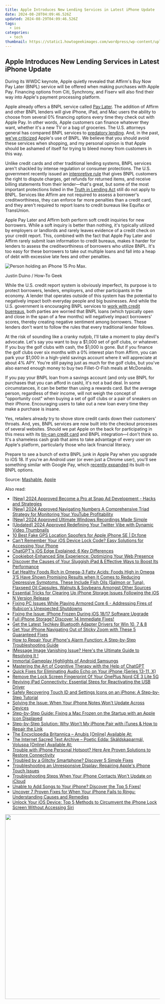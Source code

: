 ```yaml
---
title: Apple Introduces New Lending Services in Latest iPhone Update
date: 2024-08-28T04:09:46.526Z
updated: 2024-08-29T04:09:46.526Z
tags:
  - ios
categories:
  - tech
thumbnail: https://static1.howtogeekimages.com/wordpress/wp-content/uploads/2024/06/53213662234_b235f75631_o.jpg
---
```


## Apple Introduces New Lending Services in Latest iPhone Update

During its WWDC keynote, Apple quietly revealed that Affirm's Buy Now Pay Later (BNPL) service will be offered when making purchases with Apple Pay. Financing options from Citi, Synchrony, and Fiserv will also find their way into Apple's payment processing platform.

 Apple already offers a BNPL service called [Pay Later](https://extra-tips.techidaily.com/avoiding-common-pitfalls-in-your-search-for-spectacular-pexels-photos/). The addition of Affirm and other BNPL lenders will give iPhone, iPad, and Mac users the ability to choose from several 0% financing options every time they check out with Apple Pay. In other words, Apple customers can finance whatever they want, whether it's a new TV or a bag of groceries. The U.S. attorneys general has compared BNPL services to [predatory lending](https://www.mass.gov/news/ag-healey-calls-on-cfpb-to-protect-consumers-from-deceptive-buy-now-pay-later-lenders). And, in the past, [we've criticized](https://howto.techidaily.com/stuck-at-android-system-recovery-of-honor-v-purse-fix-it-easily-drfone-by-drfone-fix-android-problems-fix-android-problems/) Apple's use of BNPL. We believe that you should avoid these services when shopping, and my personal opinion is that Apple should be ashamed of itself for trying to bleed money from customers in this way.

 Unlike credit cards and other traditional lending systems, BNPL services aren't shackled by intense regulation or consumer protections. The U.S. government recently issued an [interpretive rule](https://www.consumerfinance.gov/about-us/newsroom/cfpb-takes-action-to-ensure-consumers-can-dispute-charges-and-obtain-refunds-on-buy-now-pay-later-loans/) that gives BNPL customers the right to dispute charges, get refunds for returned items, and receive billing statements from their lender—that's great, but some of the most important protections listed in the [Truth in Lending Act](https://files.consumerfinance.gov/f/201503%5Fcfpb%5Ftruth-in-lending-act.pdf) still do not apply to BNPL. Services like Affirm are not required to assess a borrower's creditworthiness, they can enforce far more penalties than a credit card, and they aren't required to report loans to credit bureaus like Equifax or TransUnion.

 Apple Pay Later and Affirm both perform soft credit inquiries for new borrowers. While a soft inquiry is better than nothing, it's typically utilized by employers or landlords and rarely leaves evidence of a credit check on your credit report. This, combined with the fact that Apple Pay Later and Affirm rarely submit loan information to credit bureaus, makes it harder for lenders to assess the creditworthiness of borrowers who utilize BNPL. It's too easy for these borrowers to take out multiple loans and fall into a heap of debt with excessive late fees and other penalties.

![Person holding an iPhone 15 Pro Max.](https://static1.howtogeekimages.com/wordpress/wp-content/uploads/2024/06/53228140359_7acd288927_o.jpg) 

Justin Duino / How-To Geek

 While the U.S. credit report system is obviously imperfect, its purpose is to protect borrowers, lenders, employers, and other participants in the economy. A lender that operates outside of this system has the potential to negatively impact both everyday people and big businesses. And while the U.S. government is encouraging BNPL services to [work with credit buereaus](https://www.consumerfinance.gov/about-us/newsroom/consumer-financial-protection-bureau-opens-inquiry-into-buy-now-pay-later-credit/), both parties are worried that BNPL loans (which typically open and close in the span of a few months) will negatively impact borrowers' scores, thereby creating negative sentiment among borrowers. These lenders don't want to follow the rules that every traditional lender follows.

 At the risk of sounding like a cranky nutjob, I'll take a moment to play devil's advocate. Let's say you want to buy a $1,000 set of golf clubs, or whatever. If you buy the golf clubs with cash, the $1,000 is gone. But if you finance the golf clubs over six months with a 0% interest plan from Affirm, you can park your $1,000 in a high-yield savings account where it will appreciate at about 4% APY. You're still paying just as much for the golf clubs, but you've also earned enough money to buy two Fillet-O-Fish meals at McDonalds.

 If you pay your BNPL loan from a savings account (and only use BNPL for purchases that you can afford in cash), it's not a bad deal. In some circumstances, it can be better than using a rewards card. But the average person, regardless of their income, will not weigh the concept of "opportunity cost" when buying a set of golf clubs or a pair of sneakers on their iPhone. Encouraging users to take out a new loan every time they make a purchase is insane.

 Yes, retailers already try to shove store credit cards down their customers' throats. And, yes, BNPL services are now built into the checkout processes of several websites. Should we pat Apple on the back for participating in this mess with its [tin-can credit card](https://location-social.techidaily.com/does-google-pixel-8-pro-have-find-my-friends-drfone-by-drfone-virtual-android/) and BNPL integration—I don't think so. It's a shameless cash grab that aims to take advantage of every user on Apple's platform, particularly those who lack financial literacy.

 Prepare to see a bunch of extra BNPL junk in Apple Pay when you upgrade to iOS 18\. If you're an Android user (or even just a Chrome user), you'll see something similar with Google Pay, which [recently expanded](https://win-solutions.techidaily.com/winning-against-lag-solving-fortnites-persistent-launch-problem/) its built-in BNPL options.

 Source: [Mashable](https://mashable.com/article/affirm-buy-now-pay-later-sneaks-into-apple-pay), [Apple](https://www.apple.com/newsroom/2024/06/new-features-come-to-apple-services-this-fall/)

<ins class="adsbygoogle"
     style="display:block"
     data-ad-format="autorelaxed"
     data-ad-client="ca-pub-7571918770474297"
     data-ad-slot="1223367746"></ins>



<ins class="adsbygoogle"
     style="display:block"
     data-ad-client="ca-pub-7571918770474297"
     data-ad-slot="8358498916"
     data-ad-format="auto"
     data-full-width-responsive="true"></ins>

<span class="atpl-alsoreadstyle">Also read:</span>
<div><ul>
<li><a href="https://snapchat-videos.techidaily.com/new-2024-approved-become-a-pro-at-snap-ad-development-hacks-and-strategies/"><u>[New] 2024 Approved  Become a Pro at Snap Ad Development - Hacks and Strategies</u></a></li>
<li><a href="https://youtube-lab.techidaily.com/024-approved-navigating-numbers-a-comprehensive-triad-strategy-for-monitoring-your-youtube-profitability/"><u>[New] 2024 Approved  Navigating Numbers  A Comprehensive Triad Strategy for Monitoring Your YouTube Profitability</u></a></li>
<li><a href="https://visual-screen-recording.techidaily.com/new-2024-approved-ultimate-windows-recordings-made-simple/"><u>[New] 2024 Approved  Ultimate Windows Recordings Made Simple</u></a></li>
<li><a href="https://twitter-videos.techidaily.com/updated-2024-approved-redefining-your-twitter-vibe-with-dynamic-video-thumbnails/"><u>[Updated] 2024 Approved  Redefining Your Twitter Vibe with Dynamic Video Thumbnails</u></a></li>
<li><a href="https://location-fake.techidaily.com/10-best-fake-gps-location-spoofers-for-apple-iphone-se-drfone-by-drfone-virtual-ios/"><u>10 Best Fake GPS Location Spoofers for Apple iPhone SE | Dr.fone</u></a></li>
<li><a href="https://os-tips.techidaily.com/cant-remember-your-ios-device-lock-code-easy-solutions-for-accessing-your-phone/"><u>Can't Remember Your iOS Device Lock Code? Easy Solutions for Accessing Your Phone</u></a></li>
<li><a href="https://tech-savvy.techidaily.com/chatgpts-ios-edge-explained-6-key-differences/"><u>ChatGPT's iOS Edge Explained: 6 Key Differences</u></a></li>
<li><a href="https://data-safeguard.techidaily.com/cookiebot-enhanced-site-experience-optimizing-your-web-presence/"><u>Cookiebot-Enhanced Site Experience: Optimizing Your Web Presence</u></a></li>
<li><a href="https://os-tips.techidaily.com/discover-the-causes-of-your-sluggish-ipad-and-effective-ways-to-boost-its-performance/"><u>Discover the Causes of Your Sluggish iPad & Effective Ways to Boost Its Performance</u></a></li>
<li><a href="https://os-tips.techidaily.com/eat-healthy-foods-rich-in-omega-3-fatty-acids-foods-high-in-omega-3s-have-shown-promising-results-when-it-comes-to-reducing-depressive-symptoms-these-includ19/"><u>Eat Healthy Foods Rich in Omega-3 Fatty Acids: Foods High in Omega 3’S Have Shown Promising Results when It Comes to Reducing Depressive Symptoms. These Include Fish Oils (Salmon or Tuna), Flaxseed Oil Capsules, Walnuts & Soybeans Amongst Other Sources</u></a></li>
<li><a href="https://os-tips.techidaily.com/essential-tricks-for-clearing-up-iphone-storage-issues-following-the-ios-n-version-release/"><u>Essential Tricks for Clearing Up iPhone Storage Issues Following the iOS N Version Release</u></a></li>
<li><a href="https://win-blog.techidaily.com/fixing-pc-issues-while-playing-armored-core-6-addressing-fires-of-rubicons-unexpected-shutdowns/"><u>Fixing PC Issues While Playing Armored Core 6 - Addressing Fires of Rubicon's Unexpected Shutdowns</u></a></li>
<li><a href="https://os-tips.techidaily.com/fixing-the-issue-iphone-frozen-during-ios-1817-software-upgrade/"><u>Fixing the Issue: IPhone Frozen During iOS 18/17 Software Upgrade</u></a></li>
<li><a href="https://os-tips.techidaily.com/1723620258067-full-iphone-storage-discover-14-immediate-fixes/"><u>Full iPhone Storage? Discover 14 Immediate Fixes!</u></a></li>
<li><a href="https://win-dash.techidaily.com/get-the-latest-techkey-bluetooth-adapter-drivers-for-win-10-7-and-8/"><u>Get the Latest Techkey Bluetooth Adapter Drivers for Win 10, 7 & 8</u></a></li>
<li><a href="https://os-tips.techidaily.com/get-your-iphone-navigating-out-of-sticky-zoom-with-these-5-guaranteed-fixes/"><u>Get Your iPhone Navigating Out of Sticky Zoom with These 5 Guaranteed Fixes</u></a></li>
<li><a href="https://os-tips.techidaily.com/how-to-repair-your-iphones-alarm-function-a-step-by-step-troubleshooting-guide/"><u>How to Repair Your iPhone's Alarm Function: A Step-by-Step Troubleshooting Guide</u></a></li>
<li><a href="https://os-tips.techidaily.com/imessage-image-vanishing-issue-heres-the-ultimate-guide-to-resolving-it/"><u>IMessage Image Vanishing Issue? Here's the Ultimate Guide to Resolving It !</u></a></li>
<li><a href="https://remote-screen-capture.techidaily.com/immortal-gameplay-highlights-of-android-samsungs/"><u>Immortal Gameplay Highlights of Android Samsungs</u></a></li>
<li><a href="https://tech-revival.techidaily.com/mastering-the-art-of-cognitive-therapy-with-the-help-of-chatgpt/"><u>Mastering the Art of Cognitive Therapy with the Help of ChatGPT</u></a></li>
<li><a href="https://os-tips.techidaily.com/quick-fixes-for-eliminating-audio-echo-on-your-iphone-series-13-11-x/"><u>Quick Fixes for Eliminating Audio Echo on Your iPhone (Series 13-11, X)</u></a></li>
<li><a href="https://easy-unlock-android.techidaily.com/remove-the-lock-screen-fingerprint-of-your-oneplus-nord-ce-3-lite-5g-by-drfone-android/"><u>Remove the Lock Screen Fingerprint Of Your OnePlus Nord CE 3 Lite 5G</u></a></li>
<li><a href="https://os-tips.techidaily.com/reviving-ipad-connectivity-essential-steps-for-reactivating-the-usb-driver/"><u>Reviving iPad Connectivity: Essential Steps for Reactivating the USB Driver</u></a></li>
<li><a href="https://os-tips.techidaily.com/safely-recovering-touch-id-and-settings-icons-on-an-iphone-a-step-by-step-tutorial/"><u>Safely Recovering Touch ID and Settings Icons on an iPhone: A Step-by-Step Tutorial</u></a></li>
<li><a href="https://os-tips.techidaily.com/solving-the-issue-when-your-iphone-notes-wont-update-across-devices/"><u>Solving the Issue: When Your iPhone Notes Won't Update Across Devices</u></a></li>
<li><a href="https://os-tips.techidaily.com/step-by-step-guide-fixing-a-mac-frozen-on-the-startup-with-an-apple-icon-displayed/"><u>Step-by-Step Guide: Fixing a Mac Frozen on the Startup with an Apple Icon Displayed</u></a></li>
<li><a href="https://os-tips.techidaily.com/step-by-step-solution-why-wont-my-iphone-pair-with-itunes-and-how-to-repair-the-link/"><u>Step-by-Step Solution: Why Won’t My iPhone Pair with iTunes & How to Repair the Link</u></a></li>
<li><a href="https://os-tips.techidaily.com/the-encyclopedia-britannica-anubis-online-available-at-(httpswwwbritannicacomtopicanubis)/"><u>The Encyclopedia Britannica – Anubis [Online] Available At: <https://www.britannica.com/topic/Anubis></u></a></li>
<li><a href="https://os-tips.techidaily.com/the-internet-sacred-text-archive-poetic-edda-skaldskaparmal-voluspa-online-available-at-(httpwwwsacred-textscomneueddh)/"><u>The Internet Sacred Text Archive – Poetic Edda: Skáldskaparmál, Voluspa [Online] Available At: <http://www.sacred-texts.com/neu/eddh></u></a></li>
<li><a href="https://os-tips.techidaily.com/trouble-with-iphone-personal-hotspot-here-are-proven-solutions-to-restore-connectivity/"><u>Trouble with iPhone Personal Hotspot? Here Are Proven Solutions to Restore Connectivity</u></a></li>
<li><a href="https://os-tips.techidaily.com/1723620255570-troubled-by-a-glitchy-smartphone-discover-5-simple-fixes/"><u>Troubled by a Glitchy Smartphone? Discover 5 Simple Fixes</u></a></li>
<li><a href="https://os-tips.techidaily.com/troubleshooting-an-unresponsive-display-repairing-apples-iphone-touch-issues/"><u>Troubleshooting an Unresponsive Display: Repairing Apple's iPhone Touch Issues</u></a></li>
<li><a href="https://os-tips.techidaily.com/troubleshooting-steps-when-your-iphone-contacts-wont-update-on-icloud/"><u>Troubleshooting Steps When Your iPhone Contacts Won't Update on iCloud</u></a></li>
<li><a href="https://os-tips.techidaily.com/1723620250948-unable-to-add-songs-to-your-iphone-discover-the-top-5-fixes/"><u>Unable to Add Songs to Your iPhone? Discover the Top 5 Fixes!</u></a></li>
<li><a href="https://os-tips.techidaily.com/uncover-7-proven-fixes-for-when-your-iphone-fails-to-ringu-understanding-causes-and-remedies/"><u>Uncover 7 Proven Fixes for When Your iPhone Fails to Ringu: Understanding Causes and Remedies</u></a></li>
<li><a href="https://os-tips.techidaily.com/unlock-your-ios-device-top-5-methods-to-circumvent-the-iphone-lock-screen-without-accessing-siri/"><u>Unlock Your iOS Device: Top 5 Methods to Circumvent the iPhone Lock Screen Without Accessing Siri</u></a></li>
</ul></div>

<!-- affiliate ads begin -->
<a href="https://appsumo.8odi.net/c/5597632/2075482/7443" target="_top" id="2075482"><img src="//a.impactradius-go.com/display-ad/7443-2075482" border="0" alt="" width="1200" height="600"/></a><img height="0" width="0" src="https://appsumo.8odi.net/i/5597632/2075482/7443" style="position:absolute;visibility:hidden;" border="0" />
<!-- affiliate ads end -->